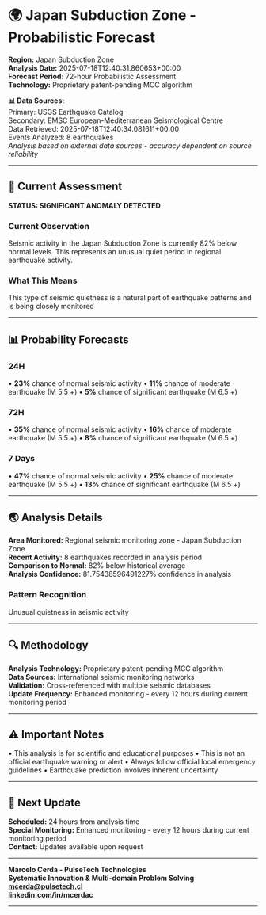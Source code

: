 # 🌍 Japan Subduction Zone - Probabilistic Forecast

**Region:** Japan Subduction Zone  
**Analysis Date:** 2025-07-18T12:40:31.860653+00:00  
**Forecast Period:** 72-hour Probabilistic Assessment  
**Technology:** Proprietary patent-pending MCC algorithm  

**📊 Data Sources:**  
Primary: USGS Earthquake Catalog  
Secondary: EMSC European-Mediterranean Seismological Centre  
Data Retrieved: 2025-07-18T12:40:34.081611+00:00  
Events Analyzed: 8 earthquakes  
*Analysis based on external data sources - accuracy dependent on source reliability*

---

## 🎯 Current Assessment

**STATUS: SIGNIFICANT ANOMALY DETECTED**

### Current Observation
Seismic activity in the Japan Subduction Zone is currently 82% below normal levels. This represents an unusual quiet period in regional earthquake activity.

### What This Means
This type of seismic quietness is a natural part of earthquake patterns and is being closely monitored

---

## 📊 Probability Forecasts

### 24H
• **23%** chance of normal seismic activity
• **11%** chance of moderate earthquake (M 5.5 +)
• **5%** chance of significant earthquake (M 6.5 +)

### 72H
• **35%** chance of normal seismic activity
• **16%** chance of moderate earthquake (M 5.5 +)
• **8%** chance of significant earthquake (M 6.5 +)

### 7 Days
• **47%** chance of normal seismic activity
• **25%** chance of moderate earthquake (M 5.5 +)
• **13%** chance of significant earthquake (M 6.5 +)

---

## 🌏 Analysis Details
**Area Monitored:** Regional seismic monitoring zone - Japan Subduction Zone  
**Recent Activity:** 8 earthquakes recorded in analysis period  
**Comparison to Normal:** 82% below historical average  
**Analysis Confidence:** 81.75438596491227% confidence in analysis  

### Pattern Recognition
Unusual quietness in seismic activity

---

## 🔍 Methodology
**Analysis Technology:** Proprietary patent-pending MCC algorithm  
**Data Sources:** International seismic monitoring networks  
**Validation:** Cross-referenced with multiple seismic databases  
**Update Frequency:** Enhanced monitoring - every 12 hours during current monitoring period  

---

## ⚠️ Important Notes
• This analysis is for scientific and educational purposes
• This is not an official earthquake warning or alert
• Always follow official local emergency guidelines
• Earthquake prediction involves inherent uncertainty

---

## 📅 Next Update
**Scheduled:** 24 hours from analysis time  
**Special Monitoring:** Enhanced monitoring - every 12 hours during current monitoring period  
**Contact:** Updates available upon request  

---

**Marcelo Cerda - PulseTech Technologies**  
**Systematic Innovation & Multi-domain Problem Solving**  
**mcerda@pulsetech.cl**  
**linkedin.com/in/mcerdac**

---
